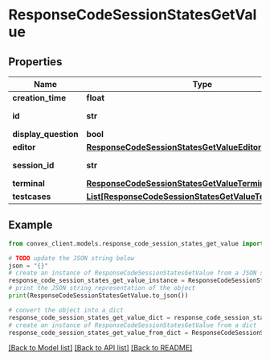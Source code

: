 # ResponseCodeSessionStatesGetValue


## Properties

Name | Type | Description | Notes
------------ | ------------- | ------------- | -------------
**creation_time** | **float** |  | 
**id** | **str** | ID from table \&quot;codeSessionStates\&quot; | 
**display_question** | **bool** |  | 
**editor** | [**ResponseCodeSessionStatesGetValueEditor**](ResponseCodeSessionStatesGetValueEditor.md) |  | 
**session_id** | **str** | ID from table \&quot;sessions\&quot; | 
**terminal** | [**ResponseCodeSessionStatesGetValueTerminal**](ResponseCodeSessionStatesGetValueTerminal.md) |  | 
**testcases** | [**List[ResponseCodeSessionStatesGetValueTestcasesInner]**](ResponseCodeSessionStatesGetValueTestcasesInner.md) |  | 

## Example

```python
from convex_client.models.response_code_session_states_get_value import ResponseCodeSessionStatesGetValue

# TODO update the JSON string below
json = "{}"
# create an instance of ResponseCodeSessionStatesGetValue from a JSON string
response_code_session_states_get_value_instance = ResponseCodeSessionStatesGetValue.from_json(json)
# print the JSON string representation of the object
print(ResponseCodeSessionStatesGetValue.to_json())

# convert the object into a dict
response_code_session_states_get_value_dict = response_code_session_states_get_value_instance.to_dict()
# create an instance of ResponseCodeSessionStatesGetValue from a dict
response_code_session_states_get_value_from_dict = ResponseCodeSessionStatesGetValue.from_dict(response_code_session_states_get_value_dict)
```
[[Back to Model list]](../README.md#documentation-for-models) [[Back to API list]](../README.md#documentation-for-api-endpoints) [[Back to README]](../README.md)


